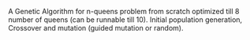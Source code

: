 A Genetic Algorithm for n-queens problem from scratch optimized till 8 number of queens (can be runnable till 10). Initial population generation, Crossover and mutation (guided mutation or random).
